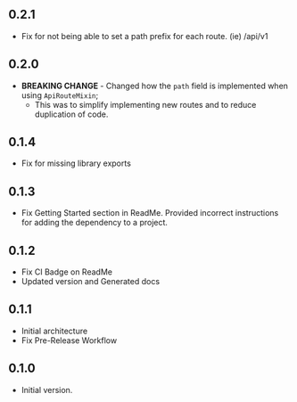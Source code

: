 ## 0.2.1

- Fix for not being able to set a path prefix for each route. (ie) /api/v1

## 0.2.0

- **BREAKING CHANGE** - Changed how the `path` field is implemented when using `ApiRouteMixin`;
  - This was to simplify implementing new routes and to reduce duplication of code.

## 0.1.4

- Fix for missing library exports

## 0.1.3

- Fix Getting Started section in ReadMe. Provided incorrect instructions for adding the dependency to a project.

## 0.1.2

- Fix CI Badge on ReadMe
- Updated version and Generated docs

## 0.1.1

- Initial architecture
- Fix Pre-Release Workflow

## 0.1.0

- Initial version.
